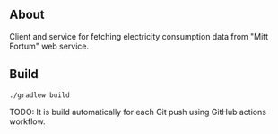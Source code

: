 ## About

Client and service for fetching electricity consumption data from "Mitt Fortum" web service. 

## Build

`./gradlew build`

TODO: It is build automatically for each Git push using GitHub actions workflow.